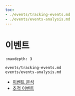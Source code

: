 ```yaml
---
toc:
- ./events/tracking-events.md
- ./events/events-analysis.md
---
```

# 이벤트

```{toctree}
:maxdepth: 3

events/tracking-events.md
events/events-analysis.md
```

* [이벤트 분석](./events/events-analysis.md)
* [추적 이벤트](./events/tracking-events.md)
